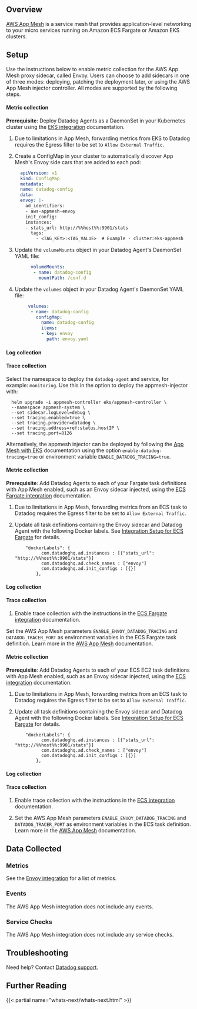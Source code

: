 ## Overview

[AWS App Mesh][1] is a service mesh that provides application-level networking to your micro services running on Amazon ECS Fargate or Amazon EKS clusters.


## Setup

<!-- xxx tabs xxx -->
<!-- xxx tab "EKS" xxx -->

Use the instructions below to enable metric collection for the AWS App Mesh proxy sidecar, called Envoy. Users can choose to add sidecars in one of three modes: deploying, patching the deployment later, or using the AWS App Mesh injector controller. All modes are supported by the following steps.

#### Metric collection

**Prerequisite**: Deploy Datadog Agents as a DaemonSet in your Kubernetes cluster using the [EKS integration][1] documentation.

1. Due to limitations in App Mesh, forwarding metrics from EKS to Datadog requires the Egress filter to be set to `Allow External Traffic`.

2. Create a ConfigMap in your cluster to automatically discover App Mesh's Envoy side cars that are added to each pod:

    ```yaml
      apiVersion: v1
      kind: ConfigMap
      metadata:
      name: datadog-config
      data:
      envoy: |-
        ad_identifiers:
        - aws-appmesh-envoy
        init_config:
        instances:
        - stats_url: http://%%host%%:9901/stats
          tags:
            - <TAG_KEY>:<TAG_VALUE>  # Example - cluster:eks-appmesh
    ```

3. Update the `volumeMounts` object in your Datadog Agent's DaemonSet YAML file:

    ```yaml
          volumeMounts:
           - name: datadog-config
             mountPath: /conf.d
    ```

4. Update the `volumes` object in your Datadog Agent's DaemonSet YAML file:

    ```yaml
         volumes:
          - name: datadog-config
            configMap:
              name: datadog-config
              items:
              - key: envoy
                path: envoy.yaml
    ```

#### Log collection

<!-- partial
{{< site-region region="us3" >}}

Log collection is not supported for this site.

{{< /site-region >}}
partial -->

<!-- partial
{{< site-region region="us,eu,gov" >}}

To enable log collection, update the Agent's DaemonSet with the dedicated [Kubernetes log collection instructions][1].

[1]: https://docs.datadoghq.com/integrations/ecs_fargate/#log-collection

{{< /site-region >}}
partial -->

#### Trace collection

Select the namespace to deploy the `datadog-agent` and service, for example: `monitoring`. Use this in the option to deploy the appmesh-injector with:

```shell
  helm upgrade -i appmesh-controller eks/appmesh-controller \
  --namespace appmesh-system \
  --set sidecar.logLevel=debug \
  --set tracing.enabled=true \
  --set tracing.provider=datadog \
  --set tracing.address=ref:status.hostIP \
  --set tracing.port=8126
```


Alternatively, the appmesh injector can be deployed by following the [App Mesh with EKS][3] documentation using the option `enable-datadog-tracing=true` or environment variable `ENABLE_DATADOG_TRACING=true`.

[1]: https://docs.datadoghq.com/integrations/amazon_eks/
[2]: /agent/kubernetes/daemonset_setup/#log-collection
[3]: https://github.com/aws/aws-app-mesh-examples/blob/master/walkthroughs/eks/base.md#install-app-mesh--kubernetes-components

<!-- xxz tab xxx -->
<!-- xxx tab "ECS Fargate" xxx -->

#### Metric collection

**Prerequisite**: Add Datadog Agents to each of your Fargate task definitions with App Mesh enabled, such as an Envoy sidecar injected, using the [ECS Fargate integration][1] documentation.

1. Due to limitations in App Mesh, forwarding metrics from an ECS task to Datadog requires the Egress filter to be set to `Allow External Traffic`.

2. Update all task definitions containing the Envoy sidecar and Datadog Agent with the following Docker labels. See [Integration Setup for ECS Fargate][2] for details.

    ```text
        "dockerLabels": {
              com.datadoghq.ad.instances : [{"stats_url": "http://%%host%%:9901/stats"}]
              com.datadoghq.ad.check_names : ["envoy"]
              com.datadoghq.ad.init_configs : [{}]
            },
    ```

#### Log collection

<!-- partial
{{< site-region region="us3" >}}

Log collection is not supported for this site.

{{< /site-region >}}
partial -->

<!-- partial
{{< site-region region="us,eu,gov" >}}

Enable log collection with the instructions in the [ECS Fargate integration documentation][1].

[1]: https://docs.datadoghq.com/integrations/ecs_fargate/#log-collection

{{< /site-region >}}
partial -->

#### Trace collection

1. Enable trace collection with the instructions in the [ECS Fargate integration][4] documentation.

Set the AWS App Mesh parameters `ENABLE_ENVOY_DATADOG_TRACING` and `DATADOG_TRACER_PORT` as environment variables in the ECS Fargate task definition. Learn more in the [AWS App Mesh][5] documentation.

[1]: https://docs.datadoghq.com/integrations/ecs_fargate/
[2]: https://docs.datadoghq.com/integrations/faq/integration-setup-ecs-fargate/
[3]: https://docs.datadoghq.com/integrations/ecs_fargate/#log-collection
[4]: https://docs.datadoghq.com/integrations/ecs_fargate/#trace-collection
[5]: https://docs.aws.amazon.com/app-mesh/latest/userguide/envoy.html

<!-- xxz tab xxx -->
<!-- xxx tab "ECS EC2" xxx -->

#### Metric collection

**Prerequisite**: Add Datadog Agents to each of your ECS EC2 task definitions with App Mesh enabled, such as an Envoy sidecar injected, using the [ECS integration][1] documentation.

1. Due to limitations in App Mesh, forwarding metrics from an ECS task to Datadog requires the Egress filter to be set to `Allow External Traffic`.

2. Update all task definitions containing the Envoy sidecar and Datadog Agent with the following Docker labels. See [Integration Setup for ECS Fargate][2] for details.

    ```text
        "dockerLabels": {
              com.datadoghq.ad.instances : [{"stats_url": "http://%%host%%:9901/stats"}]
              com.datadoghq.ad.check_names : ["envoy"]
              com.datadoghq.ad.init_configs : [{}]
            },
    ```

#### Log collection

<!-- partial
{{< site-region region="us3" >}}

Log collection is not supported for this site.

{{< /site-region >}}
partial -->

<!-- partial
{{< site-region region="us,eu,gov" >}}

Enable log collection with the instructions in the [ECS integration documentation][1].

[1]: https://docs.datadoghq.com/integrations/amazon_ecs/#log-collection

{{< /site-region >}}
partial -->

#### Trace collection

1. Enable trace collection with the instructions in the [ECS integration][4] documentation.

2. Set the AWS App Mesh parameters `ENABLE_ENVOY_DATADOG_TRACING` and `DATADOG_TRACER_PORT` as environment variables in the ECS task definition. Learn more in the [AWS App Mesh][5] documentation.

[1]: https://docs.datadoghq.com/integrations/amazon_ecs/
[2]: https://docs.datadoghq.com/integrations/faq/integration-setup-ecs-fargate/
[3]: https://docs.datadoghq.com/integrations/amazon_ecs/#log-collection
[4]: https://docs.datadoghq.com/integrations/amazon_ecs/#trace-collection
[5]: https://docs.aws.amazon.com/app-mesh/latest/userguide/envoy.html

<!-- xxz tab xxx -->
<!-- xxz tabs xxx -->

## Data Collected

### Metrics

See the [Envoy integration][2] for a list of metrics.

### Events

The AWS App Mesh integration does not include any events.

### Service Checks

The AWS App Mesh integration does not include any service checks.

## Troubleshooting

Need help? Contact [Datadog support][3].

## Further Reading

{{< partial name="whats-next/whats-next.html" >}}

[1]: https://aws.amazon.com/app-mesh
[2]: https://docs.datadoghq.com/integrations/envoy/#metrics
[3]: https://docs.datadoghq.com/help/

